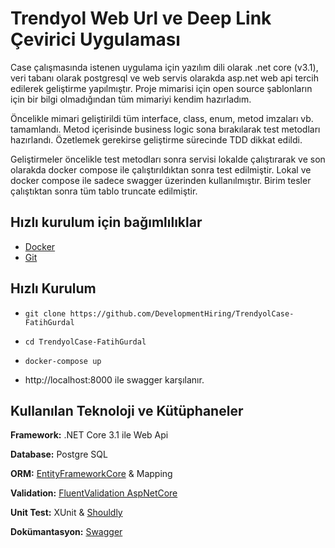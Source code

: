 # Trendyol Web Url ve Deep Link Çevirici Uygulaması
Case çalışmasında istenen uygulama için yazılım dili olarak .net core (v3.1), veri tabanı olarak postgresql ve web servis olarakda asp.net web api tercih edilerek geliştirme yapılmıştır. Proje mimarisi için open source şablonların için bir bilgi olmadığından tüm mimariyi kendim hazırladım. 

Öncelikle mimari geliştirildi tüm interface, class, enum, metod imzaları vb. tamamlandı. Metod içerisinde business logic sona bırakılarak test metodları hazırlandı. Özetlemek gerekirse geliştirme sürecinde TDD dikkat edildi.

Geliştirmeler öncelikle test metodları sonra servisi lokalde çalıştırarak ve son olarakda docker compose ile çalıştırıldıktan sonra test edilmiştir. Lokal ve docker compose ile sadece swagger üzerinden kullanılmıştır. Birim tesler çalıştıktan sonra tüm tablo truncate edilmiştir.

## Hızlı kurulum için bağımlılıklar
- [Docker](https://www.docker.com/)
- [Git](https://git-scm.com/downloads)


## Hızlı Kurulum
- `git clone https://github.com/DevelopmentHiring/TrendyolCase-FatihGurdal`

-  `cd TrendyolCase-FatihGurdal`

- `docker-compose up`

-	http://localhost:8000 ile swagger karşılanır.


## Kullanılan Teknoloji ve Kütüphaneler
**Framework:** .NET Core 3.1 ile Web Api

**Database:** Postgre SQL

**ORM:** [EntityFrameworkCore](https://www.nuget.org/packages/Microsoft.EntityFrameworkCore "EntityFrameworkCore") & Mapping

**Validation:** [FluentValidation AspNetCore](https://www.nuget.org/packages/FluentValidation.AspNetCore/ "FluentValidation AspNetCore")

**Unit Test:** XUnit & [Shouldly](https://www.nuget.org/packages/Shouldly/ "Shouldly")

**Dokümantasyon:** [Swagger](https://www.nuget.org/packages/Swashbuckle.AspNetCore.Swagger/ "Swagger")
